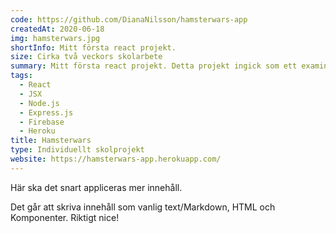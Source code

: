 ```yaml
---
code: https://github.com/DianaNilsson/hamsterwars-app
createdAt: 2020-06-18
img: hamsterwars.jpg
shortInfo: Mitt första react projekt.
size: Cirka två veckors skolarbete
summary: Mitt första react projekt. Detta projekt ingick som ett examinerande moment i kursen "Effektiv frontendutveckling" för Frontendutvecklare, IT-Högskolan Göteborg. Applikationen har skapats med React som frontend och Node.js, Express.js och Cloud Firestore som backend.
tags:
  - React
  - JSX
  - Node.js
  - Express.js
  - Firebase
  - Heroku
title: Hamsterwars
type: Individuellt skolprojekt
website: https://hamsterwars-app.herokuapp.com/
---
```


Här ska det snart appliceras mer innehåll.

Det går att skriva innehåll som vanlig text/Markdown, HTML och Komponenter. Riktigt nice!
